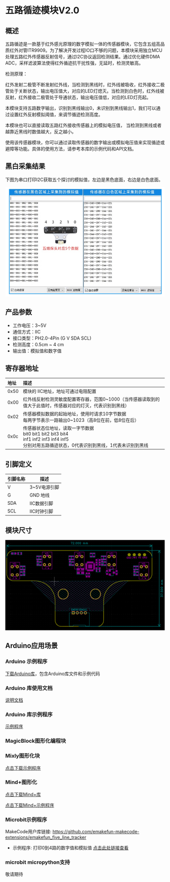 # 五路循迹模块V2.0

## 概述

五路循迹是一款基于红外感光原理的数字模拟一体的传感器模块，它包含五组高品质红外对管ITR9909。为了解决开发过程IO口不够的问题，本模块采用独立MCU处理五路红外传感器反射信号，通过I2C协议返回检测结果。通过优化硬件DMA ADC，采样滤波算法使得红外循迹抗干扰性强，无延时，检测灵敏高。

检测原理：

红外发射二极管不断发射红外线，当检测到黑线时，红外线被吸收，红外接收二极管处于关断状态，输出电压值大，对应的LED灯熄灭。当检测到白色时，红外线被反射，红外接收二极管处于导通状态，输出电压值低，对应的LED灯亮起。

本模块支持五路数字输出，识别到黑线输出0，未识别到黑线输出1，我们可以通过设置红外反射模拟阈值，来调节循迹检测高度。

本模块也可以直接读取五路红外接收传感器上的模拟电压值， 当检测到黑线或者越靠近黑线时数值越大，反之越小。

使用该传感器模块，你可以通过读取传感器的数字输出或模拟电压值来实现循迹或避障等功能。具体的使用方法，请参考本库的示例代码和API文档。

## 黑白采集结果

下图为串口打印I2C获取五个探讨的模拟值，左边是黑色底面，右边是白色底面。

![模块尺寸](five_way_tracking_sensor/infraredtracking_output.png)

## 产品参数

- 工作电压：3~5V
- 通信方式：IIC
- 接口类型：PH2.0-4Pin (G V SDA SCL)
- 检测高度：0.5cm ~ 4 cm
- 输出值：模拟值和数字值

## 寄存器地址

| 地址   | 描述 |
|:-----|:-----|
| 0x50 | 模块的 IIC地址，地址可通过电阻配置 |
| 0x00 | 红外线反射检测灵敏度配置寄存器，范围0~1000（当传感器读取到的值大于此值时，传感器对应的灯灭，代表识别到黑线）|
| 0x02 | 传感器模拟数据的起始地址，使用时请求10字节数据 <br> 每两字节表示一路输出0~1023（高8位在前，低8位在后）|
| 0x0c | 传感器状态位地址，读取一字节数据 <br> bit0 bit1 bit2 bit3 bit4 <br> inf1 inf2 inf3 inf4 inf5 <br> 分别对用五路循迹状态，0代表识别到黑线，1代表未识别到黑线 |

## 引脚定义

| 引脚名称 | 描述 |
|------|---------|
| V    | 3~5V电源引脚 |
| G    | GND 地线  |
| SDA  | IIC数据引脚 |
| SCL  | IIC时钟引脚 |

## 模块尺寸

![模块尺寸](five_way_tracking_sensor/infraredtracking.png)

## Arduino应用场景

### Arduino 示例程序

[下载Arduino库](https://github.com/emakefun-arduino-library/emakefun_five_line_tracker/archive/refs/tags/release.zip)，包含Arduino库文件和示例代码

### Arduino 库使用文档

[说明文档](https://github.com/emakefun-arduino-library/emakefun_five_line_tracker#linetracker-library-v20)

### Arduino 库示例程序

[示例程序](https://github.com/emakefun-arduino-library/emakefun_five_line_tracker#%E7%A4%BA%E4%BE%8B%E4%BB%A3%E7%A0%81)

### MagicBlock图形化编程块

### Mixly图形化块

[点击下载示例程序](five_way_tracking_sensor/five_line_tracker_analog_test.zip)

### Mind+图形化

[点击下载Mind+库](five_way_tracking_sensor/emakefun-five-tracker-V0.0.1.mpext)

[点击下载Mind+示例程序](five_way_tracking_sensor/five_line_tracker_test.zip)

### Microbit示例程序

MakeCode用户库链接: <https://github.com/emakefun-makecode-extensions/emakefun_five_line_tracker>

- 示例程序: 打印0到4路的数字值和模拟值 [点击此处链接查看](https://makecode.microbit.org/_HJogdWHd7LA4)

### microbit micropython支持

敬请期待
